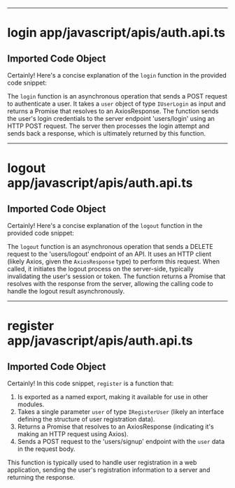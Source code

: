 

  
---
# login app/javascript/apis/auth.api.ts
## Imported Code Object
Certainly! Here's a concise explanation of the `login` function in the provided code snippet:

The `login` function is an asynchronous operation that sends a POST request to authenticate a user. It takes a `user` object of type `IUserLogin` as input and returns a Promise that resolves to an AxiosResponse. The function sends the user's login credentials to the server endpoint 'users/login' using an HTTP POST request. The server then processes the login attempt and sends back a response, which is ultimately returned by this function.

---
# logout app/javascript/apis/auth.api.ts
## Imported Code Object
Certainly! Here's a concise explanation of the `logout` function in the provided code snippet:

The `logout` function is an asynchronous operation that sends a DELETE request to the 'users/logout' endpoint of an API. It uses an HTTP client (likely Axios, given the `AxiosResponse` type) to perform this request. When called, it initiates the logout process on the server-side, typically invalidating the user's session or token. The function returns a Promise that resolves with the response from the server, allowing the calling code to handle the logout result asynchronously.

---
# register app/javascript/apis/auth.api.ts
## Imported Code Object
Certainly! In this code snippet, `register` is a function that:

1. Is exported as a named export, making it available for use in other modules.
2. Takes a single parameter `user` of type `IRegisterUser` (likely an interface defining the structure of user registration data).
3. Returns a Promise that resolves to an AxiosResponse (indicating it's making an HTTP request using Axios).
4. Sends a POST request to the 'users/signup' endpoint with the `user` data in the request body.

This function is typically used to handle user registration in a web application, sending the user's registration information to a server and returning the response.


  